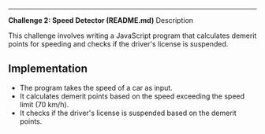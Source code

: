 ****
**Challenge 2: Speed Detector (README.md)**
 Description

This challenge involves writing a JavaScript program that calculates demerit points for speeding and checks if the driver's license is suspended.

## Implementation

- The program takes the speed of a car as input.
- It calculates demerit points based on the speed exceeding the speed limit (70 km/h).
- It checks if the driver's license is suspended based on the demerit points.


